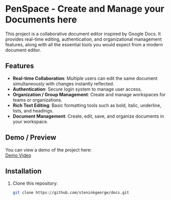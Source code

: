 # PenSpace - Create and Manage your Documents here

This project is a collaborative document editor inspired by Google Docs. It provides real-time editing, authentication, and organizational management features, along with all the essential tools you would expect from a modern document editor.

## Features

- **Real-time Collaboration**: Multiple users can edit the same document simultaneously with changes instantly reflected.
- **Authentication**: Secure login system to manage user access.
- **Organization / Group Management**: Create and manage workspaces for teams or organizations.
- **Rich Text Editing**: Basic formatting tools such as bold, italic, underline, lists, and headings.
- **Document Management**: Create, edit, save, and organize documents in your workspace.

## Demo / Preview

You can view a demo of the project here:  
[Demo Video](https://github.com/user-attachments/assets/05c97867-7a53-4c31-859e-d3d9fafb24a2)

## Installation

1. Clone this repository:
   ```bash
   git clone https://github.com/steninkgeorge/docs.git
